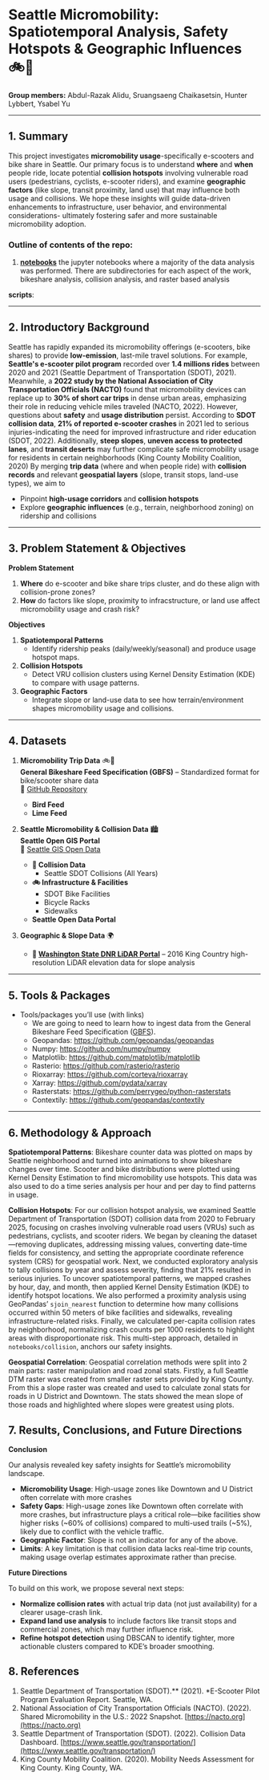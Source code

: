 # **Seattle Micromobility: Spatiotemporal Analysis, Safety Hotspots & Geographic Influences** 🚲🛴

**Group members:** Abdul-Razak Alidu, Sruangsaeng Chaikasetsin, Hunter Lybbert, Ysabel Yu

---
 
## 1. Summary
This project investigates **micromobility usage**-specifically e-scooters and bike share in Seattle. Our primary focus is to understand **where** and **when** people ride, locate potential **collision hotspots** involving vulnerable road users (pedestrians, cyclists, e-scooter riders), and examine **geographic factors** (like slope, transit proximity, land use) that may influence both usage and collisions. We hope these insights will guide data-driven enhancements to infrastructure, user behavior, and environmental considerations- ultimately fostering safer and more sustainable micromobility adoption.

### Outline of contents of the repo:
1. [**notebooks**](notebooks/) the jupyter notebooks where a majority of the data analysis was performed.
There are subdirectories for each aspect of the work, bikeshare analysis, collision analysis, and raster based analysis

**scripts**:

---

## 2. Introductory Background

Seattle has rapidly expanded its micromobility offerings (e-scooters, bike shares) to provide **low-emission**, last-mile travel solutions. For example, **Seattle's e-scooter pilot program** recorded over **1.4 millions rides** between 2020 and 2021 (Seattle Department of Transportation (SDOT), 2021). Meanwhile, a **2022 study by the National Association of City Transportation Officials (NACTO)** found that micromobility devices can replace up to **30% of short car trips** in dense urban areas, emphasizing their role in reducing vehicle miles traveled (NACTO, 2022). However, questions about **safety** and **usage distribution** persist. According to **SDOT collision data**, **21% of reported e-scooter crashes** in 2021 led to serious injuries-indicating the need for improved infrastructure and rider education (SDOT, 2022). Additionally, **steep slopes**, **uneven access to protected lanes**, and **transit deserts** may further complicate safe micromobility usage for residents in certain neighborhoods (King County Mobility Coalition, 2020)
By merging **trip data** (where and when people ride) with **collision records** and relevant **geospatial layers** (slope, transit stops, land-use types), we aim to

- Pinpoint **high-usage corridors** and **collision hotspots**
- Explore **geographic influences** (e.g., terrain, neighborhood zoning) on ridership and collisions

---

## 3. Problem Statement & Objectives

**Problem Statement**
1. **Where** do e-scooter and bike share trips cluster, and do these align with collision-prone zones?
2. **How** do factors like slope, proximity to infracstructure, or land use affect micromobility usage and crash risk?

**Objectives**
1. **Spatiotemporal Patterns**
    - Identify ridership peaks (daily/weekly/seasonal) and produce usage hotspot maps.
2. **Collision Hotspots**
    - Detect VRU collision clusters using Kernel Density Estimation (KDE) to compare with usage patterns.
3. **Geographic Factors**
    - Integrate slope or land-use data to see how terrain/environment shapes micromobility usage and collisions.

---

## 4. Datasets
1. **Micromobility Trip Data** 🚲🛴  
**General Bikeshare Feed Specification (GBFS)** – Standardized format for bike/scooter share data  
🔗 [GitHub Repository](https://github.com/MobilityData/gbfs)  
    - **Bird Feed**  
    - **Lime Feed**
2. **Seattle Micromobility & Collision Data** 🏙️  
    **Seattle Open GIS Portal**  
🔗 [Seattle GIS Open Data](https://data-seattlecitygis.opendata.arcgis.com)  
    - **🚦 Collision Data**  
        - Seattle SDOT Collisions (All Years)  
    - **🚲 Infrastructure & Facilities**  
        - SDOT Bike Facilities  
        - Bicycle Racks  
        - Sidewalks  
    - **Seattle Open Data Portal**  

3. **Geographic & Slope Data** 🌍  
    - **🔗 [Washington State DNR LiDAR Portal](https://lidarportal.dnr.wa.gov/#45.85941:-120.23438:6)** – 2016 King Country high-resolution LiDAR elevation data for slope analysis  

---

## 5. Tools & Packages

* Tools/packages you’ll use (with links)
    * We are going to need to learn how to ingest data from the General Bikeshare Feed Specification ([GBFS](https://gbfs.org/guide/)).
    * Geopandas: https://github.com/geopandas/geopandas
    * Numpy: https://github.com/numpy/numpy
    * Matplotlib: https://github.com/matplotlib/matplotlib
    * Rasterio: https://github.com/rasterio/rasterio
    * Rioxarray: https://github.com/corteva/rioxarray
    * Xarray: https://github.com/pydata/xarray
    * Rasterstats: https://github.com/perrygeo/python-rasterstats
    * Contextily: https://github.com/geopandas/contextily
---

## 6. Methodology & Approach

**Spatiotemporal Patterns**: Bikeshare counter data was plotted on maps by Seattle neighborhood and turned into animations to show bikeshare changes over time. Scooter and bike distribbutions were plotted using Kernel Density Estimation to find micromobility use hotspots. This data was also used to do a time series analysis per hour and per day to find patterns in usage.

**Collision Hotspots**: For our collision hotspot analysis, we examined Seattle Department of Transportation (SDOT) collision data from 2020 to February 2025, focusing on crashes involving vulnerable road users (VRUs) such as pedestrians, cyclists, and scooter riders. We began by cleaning the dataset—removing duplicates, addressing missing values, converting date-time fields for consistency, and setting the appropriate coordinate reference system (CRS) for geospatial work. Next, we conducted exploratory analysis to tally collisions by year and assess severity, finding that 21% resulted in serious injuries. To uncover spatiotemporal patterns, we mapped crashes by hour, day, and month, then applied Kernel Density Estimation (KDE) to identify hotspot locations. We also performed a proximity analysis using GeoPandas’ `sjoin_nearest` function to determine how many collisions occurred within 50 meters of bike facilities and sidewalks, revealing infrastructure-related risks. Finally, we calculated per-capita collision rates by neighborhood, normalizing crash counts per 1000 residents to highlight areas with disproportionate risk. This multi-step approach, detailed in `notebooks/collision`, anchors our safety insights. 

**Geospatial Correlation**:
Geospatial correlation methods were split into 2 main parts: raster manipulation and road zonal stats. Firstly, a full Seattle DTM raster was created from smaller raster sets provided by King County. From this a slope raster was created and used to calculate zonal stats for roads in U District and Downtown. The stats showed the mean slope of those roads and highlighted where slopes were greatest using plots.

## 7. Results, Conclusions, and Future Directions

**Conclusion**

Our analysis revealed key safety insights for Seattle’s micromobility landscape. 
- **Micromobility Usage**:  High-usage zones like Downtown and U District often correlate with more crashes
- **Safety Gaps**: High-usage zones like Downtown often correlate with more crashes, but infrastructure plays a critical role—bike facilities show higher risks (~60% of collisions) compared to multi-used trails (~5%), likely due to conflict with the vehicle traffic.
- **Geographic Factor**: Slope is not an indicator for any of the above.
- **Limits**: A key limitation is that collision data lacks real-time trip counts, making usage overlap estimates approximate rather than precise.

**Future Directions**

To build on this work, we propose several next steps:
- **Normalize collision rates** with actual trip data (not just availability) for a clearer usage-crash link.
- **Expand land use analysis** to include factors like transit stops and commercial zones, which may further influence risk.
- **Refine hotspot detection** using DBSCAN to identify tighter, more actionable clusters compared to KDE’s broader smoothing.


## 8. References
1. Seattle Department of Transportation (SDOT).** (2021). *E-Scooter Pilot Program Evaluation Report. Seattle, WA.
2. National Association of City Transportation Officials (NACTO). (2022). Shared Micromobility in the U.S.: 2022 Snapshot. [https://nacto.org](https://nacto.org)
3. Seattle Department of Transportation (SDOT). (2022). Collision Data Dashboard. [https://www.seattle.gov/transportation/](https://www.seattle.gov/transportation/)
4. King County Mobility Coalition. (2020). Mobility Needs Assessment for King County. King County, WA.
